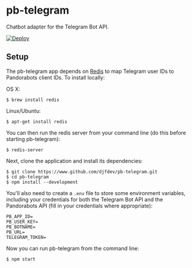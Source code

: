 # pb-telegram

Chatbot adapter for the  Telegram Bot API.

[![Deploy](https://www.herokucdn.com/deploy/button.svg)](https://heroku.com/deploy)

## Setup

The pb-telegram app depends on [Redis](http://http://redis.io/) to map Telegram
user IDs to Pandorabots client IDs. To install locally:

OS X:

```
$ brew install redis
```

Linux/Ubuntu:

```
$ apt-get install redis
```

You can then run the redis server from your command line (do this before
starting pb-telegram):

```
$ redis-server
```

Next, clone the application and install its dependencies:

```
$ git clone https://www.github.com/djfdev/pb-telegram.git
$ cd pb-telegram
$ npm install --development
```

You'll also need to create a `.env` file to store some environment variables,
including your credentials for both the Telegram Bot API and the Pandorabots API
(fill in your credentials where appropriate):

```
PB_APP_ID=
PB_USER_KEY=
PB_BOTNAME=
PB_URL=
TELEGRAM_TOKEN=
```

Now you can run pb-telegram from the command line:

```
$ npm start
```
